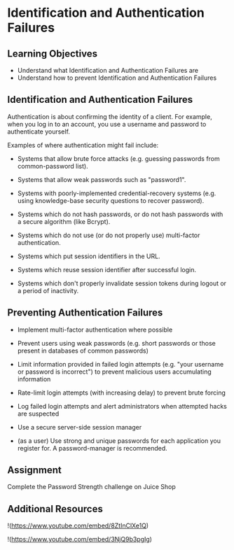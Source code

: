 # Identification and Authentication Failures

## Learning Objectives

* Understand what Identification and Authentication Failures are
* Understand how to prevent Identification and Authentication Failures

## Identification and Authentication Failures

Authentication is about confirming the identity of a client. For example, when you log in to an account, you use a username and password to authenticate yourself. 

Examples of where authentication might fail include:

* Systems that allow brute force attacks (e.g. guessing passwords from common-password list).

* Systems that allow weak passwords such as "password1".

* Systems with poorly-implemented credential-recovery systems (e.g. using knowledge-base security questions to recover password).

* Systems which do not hash passwords, or do not hash passwords with a secure algorithm (like Bcrypt).

* Systems which do not use (or do not properly use) multi-factor authentication.

* Systems which put session identifiers in the URL.

* Systems which reuse session identifier after successful login.

* Systems which don't properly invalidate session tokens during logout or a period of inactivity.

## Preventing Authentication Failures

* Implement multi-factor authentication where possible

* Prevent users using weak passwords (e.g. short passwords or those present in databases of common passwords) 

* Limit information provided in failed login attempts (e.g. "your username or password is incorrect") to prevent malicious users accumulating information

* Rate-limit login attempts (with increasing delay) to prevent brute forcing

* Log failed login attempts and alert administrators when attempted hacks are suspected

* Use a secure server-side session manager

* (as a user) Use strong and unique passwords for each application you register for. A password-manager is recommended.

## Assignment

Complete the Password Strength challenge on Juice Shop

## Additional Resources

!(https://www.youtube.com/embed/8ZtInClXe1Q)

!(https://www.youtube.com/embed/3NjQ9b3pgIg)